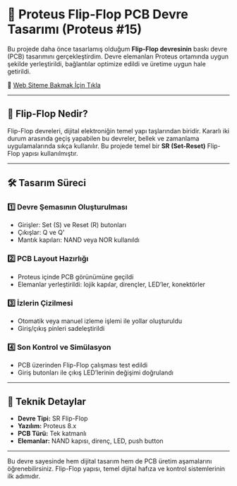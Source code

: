 # 🔄 Proteus Flip-Flop PCB Devre Tasarımı (Proteus #15)

Bu projede daha önce tasarlamış olduğum **Flip-Flop devresinin** baskı devre (PCB) tasarımını gerçekleştirdim. Devre elemanları Proteus ortamında uygun şekilde yerleştirildi, bağlantılar optimize edildi ve üretime uygun hale getirildi.

🔗 [Web Siteme Bakmak İçin Tıkla](https://www.hakkiharmankaya.com/)

---

## 🧩 Flip-Flop Nedir?

Flip-Flop devreleri, dijital elektroniğin temel yapı taşlarından biridir. Kararlı iki durum arasında geçiş yapabilen bu devreler, bellek ve zamanlama uygulamalarında sıkça kullanılır. Bu projede temel bir **SR (Set-Reset)** Flip-Flop yapısı kullanılmıştır.

---

## 🛠 Tasarım Süreci

### 1️⃣ Devre Şemasının Oluşturulması
- Girişler: Set (S) ve Reset (R) butonları
- Çıkışlar: Q ve Q'
- Mantık kapıları: NAND veya NOR kullanıldı

### 2️⃣ PCB Layout Hazırlığı
- Proteus içinde PCB görünümüne geçildi
- Elemanlar yerleştirildi: lojik kapılar, dirençler, LED’ler, konektörler

### 3️⃣ İzlerin Çizilmesi
- Otomatik veya manuel izleme işlemi ile yollar oluşturuldu
- Giriş/çıkış pinleri sadeleştirildi

### 4️⃣ Son Kontrol ve Simülasyon
- PCB üzerinden Flip-Flop çalışması test edildi
- Giriş butonları ile çıkış LED’lerinin değişimi doğrulandı

---

## 📌 Teknik Detaylar

- **Devre Tipi:** SR Flip-Flop
- **Yazılım:** Proteus 8.x
- **PCB Türü:** Tek katmanlı
- **Elemanlar:** NAND kapısı, direnç, LED, push button

---

Bu devre sayesinde hem dijital tasarım hem de PCB üretim aşamalarını öğrenebilirsiniz. Flip-Flop yapısı, temel dijital hafıza ve kontrol sistemlerinin ilk adımıdır.
